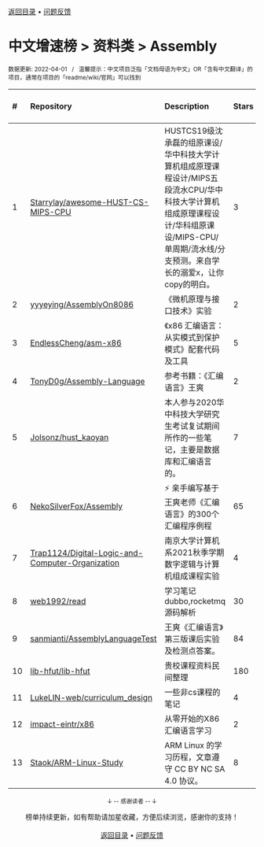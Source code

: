 <a href="https://gitee.com/GrowingGit/GitHub-Chinese-Top-Charts#github中文排行榜">返回目录</a> • <a href="/content/docs/feedback.md">问题反馈</a>

# 中文增速榜 > 资料类 > Assembly
<sub>数据更新: 2022-04-01&nbsp;&nbsp;&nbsp;/&nbsp;&nbsp;&nbsp;温馨提示：中文项目泛指「文档母语为中文」OR「含有中文翻译」的项目，通常在项目的「readme/wiki/官网」可以找到</sub>

|#|Repository|Description|Stars|Average daily growth|Updated|
|:-|:-|:-|:-|:-|:-|
|1|[Starrylay/awesome-HUST-CS-MIPS-CPU](https://github.com/Starrylay/awesome-HUST-CS-MIPS-CPU)|HUSTCS19级沈承磊的组原课设/华中科技大学计算机组成原理课程设计/MIPS五段流水CPU/华中科技大学计算机组成原理课程设计/华科组原课设/MIPS-CPU/单周期/流水线/分支预测。来自学长的溺爱x，让你copy的明白。|3|1|2022-03-26|
|2|[yyyeying/AssemblyOn8086](https://github.com/yyyeying/AssemblyOn8086)|《微机原理与接口技术》实验|2|0|2021-10-29|
|3|[EndlessCheng/asm-x86](https://github.com/EndlessCheng/asm-x86)|《x86 汇编语言：从实模式到保护模式》配套代码及工具|5|0|2021-10-29|
|4|[TonyD0g/Assembly-Language](https://github.com/TonyD0g/Assembly-Language)|参考书籍：《汇编语言》王爽|2|0|2021-12-26|
|5|[Jolsonz/hust_kaoyan](https://github.com/Jolsonz/hust_kaoyan)|本人参与2020华中科技大学研究生考试复试期间所作的一些笔记，主要是数据库和汇编语言的。|7|0|2022-03-01|
|6|[NekoSilverFox/Assembly](https://github.com/NekoSilverFox/Assembly)|⚡ 亲手编写基于王爽老师《汇编语言》的300个汇编程序例程|65|0|2021-12-30|
|7|[Trap1124/Digital-Logic-and-Computer-Organization](https://github.com/Trap1124/Digital-Logic-and-Computer-Organization)|南京大学计算机系2021秋季学期数字逻辑与计算机组成课程实验|4|0|2022-02-17|
|8|[web1992/read](https://github.com/web1992/read)|学习笔记 dubbo,rocketmq 源码解析|30|0|2022-03-29|
|9|[sanmianti/AssemblyLanguageTest](https://github.com/sanmianti/AssemblyLanguageTest)|王爽《汇编语言》第三版课后实验及检测点答案。|84|0|2022-01-10|
|10|[lib-hfut/lib-hfut](https://github.com/lib-hfut/lib-hfut)|贵校课程资料民间整理|180|0|2022-03-11|
|11|[LukeLIN-web/curriculum_design](https://github.com/LukeLIN-web/curriculum_design)|一些非cs课程的笔记|4|0|2021-11-30|
|12|[impact-eintr/x86](https://github.com/impact-eintr/x86)|从零开始的X86汇编语言学习|2|0|2022-01-07|
|13|[Staok/ARM-Linux-Study](https://github.com/Staok/ARM-Linux-Study)|ARM Linux 的学习历程，文章遵守 CC BY NC SA 4.0 协议。|8|0|2022-03-24|

<div align="center">
    <p><sub>↓ -- 感谢读者 -- ↓</sub></p>
    榜单持续更新，如有帮助请加星收藏，方便后续浏览，感谢你的支持！
</div>

<br/>

<div align="center"><a href="https://gitee.com/GrowingGit/GitHub-Chinese-Top-Charts#github中文排行榜">返回目录</a> • <a href="/content/docs/feedback.md">问题反馈</a></div>
